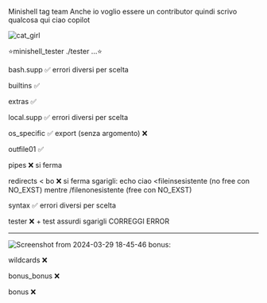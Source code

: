 Minishell tag team
Anche io voglio essere un contributor quindi scrivo qualcosa qui
ciao copilot

![cat_girl](https://github.com/Bombatomica64/minishell/assets/145976814/1e2f3800-862b-4b5b-ae99-e103573b31a6)

⭐️minishell_tester    ./tester ...⭐️

bash.supp             ✅️ errori diversi per scelta

builtins              ✅️

extras                ✅️

local.supp            ✅️ errori diversi per scelta

os_specific           ✅️ export (senza argomento) ❌️

outfile01             ✅️

pipes                 ❌️ si ferma 

redirects        < bo ❌️ si ferma          sgarigli: echo ciao <fileinsesistente (no free con NO_EXST) mentre /filenonesistente (free con NO_EXST)

syntax                ✅️ errori diversi per scelta

tester                ❌️ + test assurdi    sgarigli CORREGGI ERROR

----------------------------------------------------------------
![Screenshot from 2024-03-29 18-45-46](https://github.com/Bombatomica64/minishell/assets/145976814/cb81ae26-fe7d-4dce-a3bf-3012fb548be3)
bonus:

wildcards             ❌️

bonus_bonus           ❌️

bonus                 ❌️
